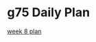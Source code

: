 # g75 Daily Plan

[week 8 plan](https://github.com/jasenmichael/g75-daily-plan/blob/master/week-8.md)
